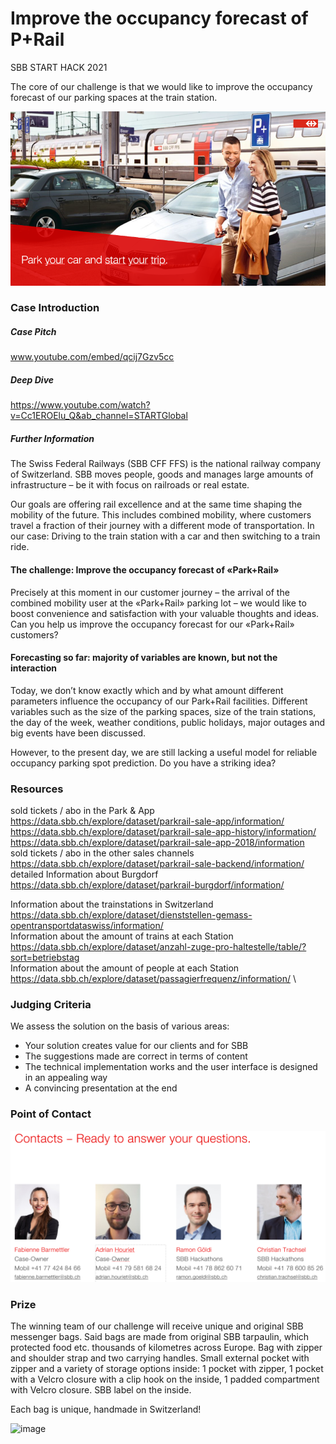 # Improve the occupancy forecast of P+Rail 

SBB START HACK 2021

The core of our challenge is that we would like to improve the occupancy forecast of our parking spaces at the train station.

![Pitch](pitch.png "Title") 

### Case Introduction

##### Case Pitch

www.youtube.com/embed/qcij7Gzv5cc

##### Deep Dive 

https://www.youtube.com/watch?v=Cc1EROElu_Q&ab_channel=STARTGlobal

##### Further Information

The Swiss Federal Railways (SBB CFF FFS) is the national railway company of Switzerland. SBB moves people, goods and manages large amounts of infrastructure – be it with focus on railroads or real estate.

Our goals are offering rail excellence and at the same time shaping the mobility of the future. This includes combined mobility, where customers travel a fraction of their journey with a different mode of transportation. In our case: Driving to the train station with a car and then switching to a train ride. 

#### The challenge: Improve the occupancy forecast of «Park+Rail»

Precisely at this moment in our customer journey – the arrival of the combined mobility user at the «Park+Rail» parking lot – we would like to boost convenience and satisfaction with your valuable thoughts and ideas. Can you help us improve the occupancy forecast for our «Park+Rail» customers? 

#### Forecasting so far: majority of variables are known, but not the interaction

Today, we don’t know exactly which and by what amount different parameters influence the occupancy of our Park+Rail facilities. Different variables such as the size of the parking spaces, size of the train stations, the day of the week, weather conditions, public holidays, major outages and big events have been discussed. 

However, to the present day, we are still lacking a useful model for reliable occupancy parking spot prediction. Do you have a striking idea? 

### Resources
sold tickets / abo in the Park & App
https://data.sbb.ch/explore/dataset/parkrail-sale-app/information/ \
https://data.sbb.ch/explore/dataset/parkrail-sale-app-history/information/ \
https://data.sbb.ch/explore/dataset/parkrail-sale-app-2018/information \
sold tickets / abo in the other sales channels\
https://data.sbb.ch/explore/dataset/parkrail-sale-backend/information/
detailed Information about Burgdorf
https://data.sbb.ch/explore/dataset/parkrail-burgdorf/information/

Information about the trainstations in Switzerland https://data.sbb.ch/explore/dataset/dienststellen-gemass-opentransportdataswiss/information/ \
Information about the amount of trains at each Station https://data.sbb.ch/explore/dataset/anzahl-zuge-pro-haltestelle/table/?sort=betriebstag  \
Information about the amount of people at each Station https://data.sbb.ch/explore/dataset/passagierfrequenz/information/ \


### Judging Criteria

We assess the solution on the basis of various areas: 
- Your solution creates value for our clients and for SBB
- The suggestions made are correct in terms of content
- The technical implementation works and the user interface is designed in an appealing way
- A convincing presentation at the end

### Point of Contact

![Kontakt](kontakt.png "Title") 

### Prize

The winning team of our challenge will receive unique and original SBB messenger bags. Said bags are made from original SBB tarpaulin, which protected food etc. thousands of kilometres across Europe. Bag with zipper and shoulder strap and two carrying handles. Small external pocket with zipper and a variety of storage options inside: 1 pocket with zipper, 1 pocket with a Velcro closure with a clip hook on the inside, 1 padded compartment with Velcro closure. SBB label on the inside. 

Each bag is unique, handmade in Switzerland!

![image](https://user-images.githubusercontent.com/61538500/111316816-dea26100-8663-11eb-8b5a-d6bc1becf019.png)
